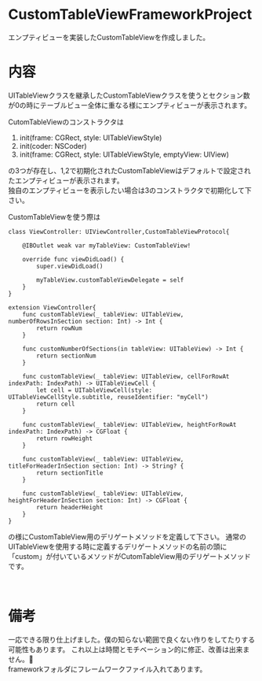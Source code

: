 # CustomTableViewFrameworkProject
エンプティビューを実装したCustomTableViewを作成しました。

# 内容
UITableViewクラスを継承したCustomTableViewクラスを使うとセクション数が0の時にテーブルビュー全体に重なる様にエンプティビューが表示されます。

CutomTableViewのコンストラクタは  
1. init(frame: CGRect, style: UITableViewStyle)
2. init(coder: NSCoder)
3. init(frame: CGRect, style: UITableViewStyle, emptyView: UIView) 

の3つが存在し、1,2で初期化されたCustomTableViewはデフォルトで設定されたエンプティビューが表示されます。  
独自のエンプティビューを表示したい場合は3のコンストラクタで初期化して下さい。

CustomTableViewを使う際は

    class ViewController: UIViewController,CustomTableViewProtocol{

        @IBOutlet weak var myTableView: CustomTableView!
    
        override func viewDidLoad() {
            super.viewDidLoad()
        
            myTableView.customTableViewDelegate = self
        }
    }

    extension ViewController{
        func customTableView(_ tableView: UITableView, numberOfRowsInSection section: Int) -> Int {
            return rowNum
        }

        func customNumberOfSections(in tableView: UITableView) -> Int {
            return sectionNum
        }

        func customTableView(_ tableView: UITableView, cellForRowAt indexPath: IndexPath) -> UITableViewCell {
            let cell = UITableViewCell(style: UITableViewCellStyle.subtitle, reuseIdentifier: "myCell")
            return cell
        }

        func customTableView(_ tableView: UITableView, heightForRowAt indexPath: IndexPath) -> CGFloat {
            return rowHeight
        }

        func customTableView(_ tableView: UITableView, titleForHeaderInSection section: Int) -> String? {
            return sectionTitle
        }

        func customTableView(_ tableView: UITableView, heightForHeaderInSection section: Int) -> CGFloat {
            return headerHeight
        }
    }
の様にCustomTableView用のデリゲートメソッドを定義して下さい。
通常のUITableViewを使用する時に定義するデリゲートメソッドの名前の頭に「custom」が付いているメソッドがCutomTableView用のデリゲートメソッドです。  
  
  
# 備考
一応できる限り仕上げました。僕の知らない範囲で良くない作りをしてたりする可能性もあります。
これ以上は時間とモチベーション的に修正、改善は出来ません。🙇  
frameworkフォルダにフレームワークファイル入れてあります。
